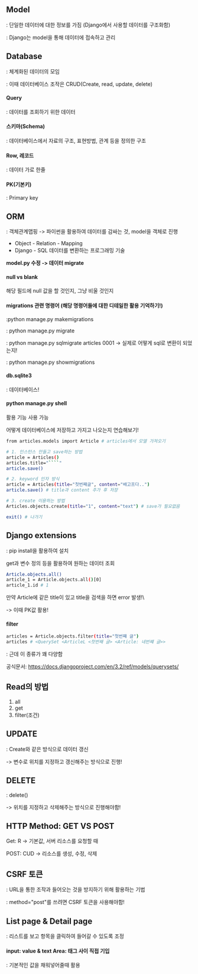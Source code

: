 ## Model

: 단일한 데이터에 대한 정보를 가짐 (Django에서 사용할 데이터를 구조화함)

: Django는 model을 통해 데이터에 접속하고 관리



## Database

: 체계화된 데이터의 모임

: 이때 데이터베이스 조작은 CRUD(Create, read, update, delete)



#### Query 

: 데이터를 조회하기 위한 데이터



#### 스키마(Schema)

: 데이터베이스에서 자료의 구조, 표현방법, 관계 등을 정의한 구조



#### Row, 레코드

: 데이터 가로 한줄



#### PK(기본키)

: Primary key



## ORM

: 객체관계맵핑 -> 파이썬을 활용하여 데이터를 감싸는 것, model을 객체로 진행

- Object - Relation - Mapping
- Django - SQL 데이터를 변환하는 프로그래밍 기술

**model.py 수정 -> 데이터 migrate**



#### null vs blank

해당 필드에 null 값을 할 것인지, 그냥 비울 것인지



#### migrations 관련 명령어 (해당 명령어들에 대한 디테일한 활용 기억하기!)

:python manage.py makemigrations

: python manage.py migrate

: python manage.py sqlmigrate articles 0001 -> 실제로 어떻게 sql로 변환이 되었는지!

: python manage.py showmigrations







#### db.sqlite3

: 데이터베이스!



#### python manage.py shell

활용 기능 사용 가능

어떻게 데이터베이스에 저장하고 가지고 나오는지 연습해보기!

```bash
from articles.models import Article # articles에서 모델 가져오기

# 1. 인스턴스 만들고 save하는 방법
article = Articles()
articles.title="````"
article.save()

# 2. keyword 인자 방식
article = Articles(title="첫번째글", content="배고프다..")
article.save() # title과 content 추가 후 저장

# 3. create 이용하는 방법
Articles.objects.create(title="1", content="text") # save가 필요없음

exit() # 나가기

```



## Django extensions

: pip install을 활용하여 설치

get과 변수 정의 등을 활용하여 원하는 데이터 조회

```bash
Article.objects.all()
article_1 = Article.objects.all()[0]
article_1.id # 1

```

만약 Article에 같은 title이 있고 title을 검색을 하면 error 발생!\

-> 이때 PK값 활용!



#### filter

```bash
articles = Article.objects.filter(title="첫번쨰 글")
articles # <QuerySet <ArticleL <첫번째 글> <Article: 네번쨰 글>>
```

: 근데 이 종류가 꽤 다양함 

공식문서: https://docs.djangoproject.com/en/3.2/ref/models/querysets/



## Read의 방법

1. all
2. get
3. filter(조건) 



## UPDATE

: Create와 같은 방식으로 데이터 갱신

-> 변수로 위치를 지정하고 갱신해주는 방식으로 진행!



## DELETE

: delete() 

-> 위치를 지정하고 삭제해주는 방식으로 진행해야함!



## HTTP Method: GET  VS POST

Get: R -> 기본값, 서버 리소스를 요청할 때

POST: CUD -> 리소스를 생성, 수정, 삭제



## CSRF 토큰

: URL을 통한 조작과 들어오는 것을 방지하기 위해 활용하는 기법

: method="post"를 쓰려면 CSRF 토큰을 사용해야함!



## List page & Detail page

: 리스트를 보고 항목을 클릭하여 들어갈 수 있도록 조정



#### input: value & text Area: 태그 사이 직접 기입

: 기본적인 값을 채워넣어줄때 활용
